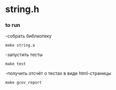 # string.h

### to run

-собрать библиотеку
```
make string.a
```
-запустить тесты
```
make test
```
-получить отсчёт о тестах в виде html-страницы
```
make gcov_report
```
